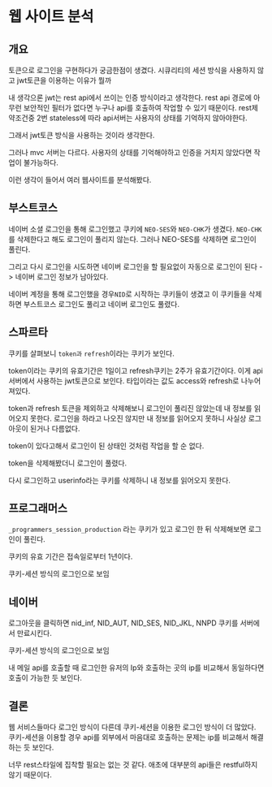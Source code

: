 # 웹 사이트 분석

## 개요

토큰으로 로그인을 구현하다가 궁금한점이 생겼다. 시큐리티의 세션 방식을 사용하지 않고 jwt토큰을 이용하는 이유가 뭘까

내 생각으론 jwt는 rest api에서 쓰이는 인증 방식이라고 생각한다. rest api 경로에 아무런 보안적인 필터가 없다면 누구나 api를 호출하여 작업할 수 있기 때문이다.
rest제약조건중 2번 stateless에 따라 api서버는 사용자의 상태를 기억하지 않아야한다.

그래서 jwt토큰 방식을 사용하는 것이라 생각한다.

그러나 mvc 서버는 다르다. 사용자의 상태를 기억해야하고 인증을 거치지 않았다면 작업이 불가능하다.

이런 생각이 들어서 여러 웹사이트를 분석해봤다.

## 부스트코스

네이버 소셜 로그인을 통해 로그인했고 쿠키에  `NEO-SES`와 `NEO-CHK`가 생겼다. `NEO-CHK`를 삭제한다고 해도 로그인이 풀리지 않는다. 그러나 NEO-SES를 삭제하면 로그인이 풀린다.

그리고 다시 로그인을 시도하면 네이버 로그인을 할 필요없이 자동으로 로그인이 된다 -> 네이버 로그인 정보가 남아있다.

네이버 계정을 통해 로그인했을 경우`NID`로 시작하는 쿠키들이 생겼고 이 쿠키들을 삭제하면 부스트코스 로그인도 풀리고 네이버 로그인도 풀렸다.

## 스파르타

쿠키를 살펴보니 `token과` `refresh`이라는 쿠키가 보인다.

token이라는 쿠키의 유효기간은 1일이고 refresh쿠키는 2주가 유효기간이다. 이게 api 서버에서 사용하는 jwt토큰으로 보인다. 타입이라는 값도 access와 refresh로 나누어져있다.

token과 refresh 토큰을 제외하고 삭제해보니 로그인이 풀리진 않았는데 내 정보를 읽어오지 못한다. 로그인을 하라고 나오진 않지만 내 정보를 읽어오지 못하니 사실상 로그아웃이 된거나 다름없다.

token이 있다고해서 로그인이 된 상태인 것처럼 작업을 할 순 없다.

token을 삭제해봤더니 로그인이 풀렸다.

다시 로그인하고 userinfo라는 쿠키를 삭제하니 내 정보를 읽어오지 못한다.


## 프로그래머스

`_programmers_session_production` 라는 쿠키가 있고 로그인 한 뒤 삭제해보면 로그인이 풀린다.

쿠키의 유효 기간은 접속일로부터 1년이다.

쿠키-세션 방식의 로그인으로 보임

## 네이버

로그아웃을 클릭하면 nid_inf, NID_AUT, NID_SES, NID_JKL, NNPD 쿠키를 서버에서 만료시킨다.

쿠키-세션 방식의 로그인으로 보임

내 메일 api를 호출할 때 로그인한 유저의 Ip와 호출하는 곳의 ip를 비교해서 동일하다면 호출이 가능한 듯 보인다.


## 결론

웹 서비스들마다 로그인 방식이 다른데 쿠키-세션을 이용한 로그인 방식이 더 많았다. 쿠키-세션을 이용할 경우 api를 외부에서 마음대로 호출하는 문제는 ip를 비교해서 해결하는 듯 보인다.

너무 rest스타일에 집착할 필요는 없는 것 같다. 애초에 대부분의 api들은 restful하지 않기 때문이다.

